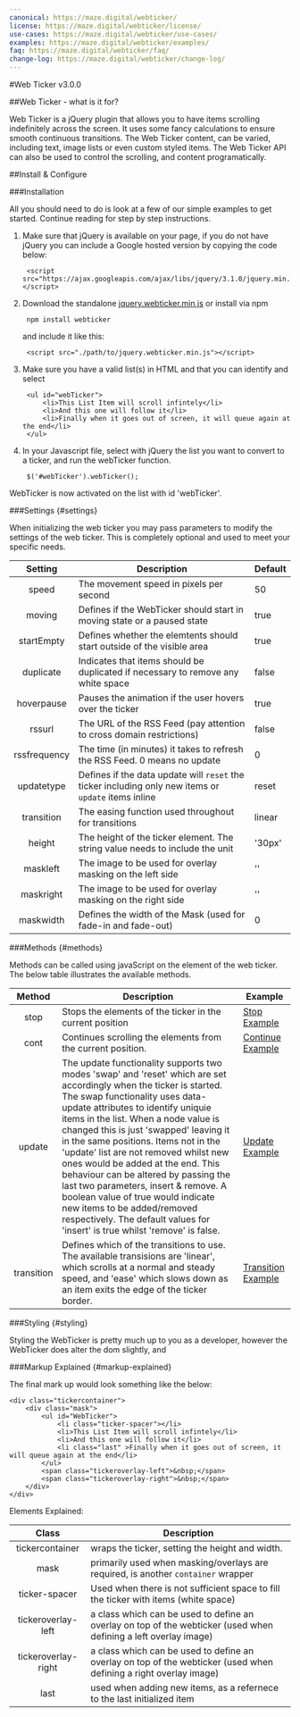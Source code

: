 ```yaml
---
canonical: https://maze.digital/webticker/
license: https://maze.digital/webticker/license/
use-cases: https://maze.digital/webticker/use-cases/
examples: https://maze.digital/webticker/examples/
faq: https://maze.digital/webticker/faq/
change-log: https://maze.digital/webticker/change-log/
---
```


#Web Ticker v3.0.0

##Web Ticker - what is it for?

Web Ticker is a jQuery plugin that allows you to have items scrolling indefinitely across the screen. It uses some fancy calculations to ensure smooth continuous transitions. The Web Ticker content, can be varied, including text, image lists or even custom styled items. The Web Ticker API can also be used to control the scrolling, and content programatically.

##Install & Configure

###Installation

All you should need to do is look at a few of our simple examples to get started.
Continue reading for step by step instructions.

1. Make sure that jQuery is available on your page, if you do not have jQuery you can include a Google hosted version by copying the code below:

		<script src="https://ajax.googleapis.com/ajax/libs/jquery/3.1.0/jquery.min.js"></script>

2. Download the standalone <a href="https://raw.githubusercontent.com/mazedigital/Web-Ticker/master/jquery.webticker.min.js" target='blank'>jquery.webticker.min.js</a> or install via npm

		npm install webticker

	and include it like this:

		<script src="./path/to/jquery.webticker.min.js"></script>

3. Make sure you have a valid list(s) in HTML and that you can identify and select

		<ul id="webTicker">
			<li>This List Item will scroll infintely</li>
			<li>And this one will follow it</li>
			<li>Finally when it goes out of screen, it will queue again at the end</li>
		</ul>

4. In your Javascript file, select with jQuery the list you want to convert to a ticker, and run the webTicker function.

		$('#webTicker').webTicker();

WebTicker is now activated on the list with id 'webTicker'.

###Settings {#settings}

When initializing the web ticker you may pass parameters to modify the settings of the web ticker. This is completely optional and used to meet your specific needs.

| Setting | Description | Default |
|:-------:|-------------|---------|
| speed   | The movement speed in pixels per second | 50 |
| moving  | Defines if the WebTicker should start in moving state or a paused state | true |
| startEmpty  | Defines whether the elemtents should start outside of the visible area | true |
| duplicate  | Indicates that items should be duplicated if necessary to remove any white space | false |
| hoverpause  | Pauses the animation if the user hovers over the ticker | true |
| rssurl  | The URL of the RSS Feed (pay attention to cross domain restrictions) | false |
| rssfrequency  | The time (in minutes) it takes to refresh the RSS Feed. 0 means no update | 0 |
| updatetype  | Defines if the data update will `reset` the ticker including only new items or `update` items inline | reset |
| transition  | The easing function used throughout for transitions | linear |
| height  | The height of the ticker element. The string value needs to include the unit | '30px' |
| maskleft  | The image to be used for overlay masking on the left side | '' |
| maskright  |  The image to be used for overlay masking on the right side | '' |
| maskwidth  | Defines the width of the Mask (used for fade-in and fade-out) | 0 |


###Methods {#methods}

Methods can be called using javaScript on the element of the web ticker. The below table illustrates the available methods.

| Method  | Description | Example |
|:-------:|-------------|---------|
| stop   | Stops the elements of the ticker in the current position | <a href="/webticker/examples/#news">Stop Example</a> |
| cont  | Continues scrolling the elements from the current position. | <a href="/webticker/examples/#news">Continue Example</a> |
| update  | The update functionality supports two modes 'swap' and 'reset' which are set accordingly when the ticker is started. The swap functionality uses data-update attributes to identify uniquie items in the list. When a node value is changed this is just 'swapped' leaving it in the same positions. Items not in the 'update' list are not removed whilst new ones would be added at the end. This behaviour can be altered by passing the last two parameters, insert & remove. A boolean value of true would indicate new items to be added/removed respectively. The default values for 'insert' is true whilst 'remove' is false. | <a href="/webticker/examples/#news">Update Example</a> |
| transition  | Defines which of the transitions to use. The available transisions are 'linear', which scrolls at a normal and steady speed, and 'ease' which slows down as an item exits the edge of the ticker border. | <a href="/webticker/examples/#finance">Transition Example</a> |


###Styling {#styling}

Styling the WebTicker is pretty much up to you as a developer, however the WebTicker does alter the dom slightly, and 

###Markup Explained {#markup-explained}

The final mark up would look something like the below:

	<div class="tickercontainer">
		<div class="mask">
			<ul id="WebTicker">
    			<li class="ticker-spacer"></li>
				<li>This List Item will scroll infintely</li>
				<li>And this one will follow it</li>
				<li class="last" >Finally when it goes out of screen, it will queue again at the end</li>
    		</ul>
			<span class="tickeroverlay-left">&nbsp;</span>
			<span class="tickeroverlay-right">&nbsp;</span>
		</div>
	</div>

Elements Explained:

| Class  | Description |
|:-------:|-------------|
| tickercontainer   | wraps the ticker, setting the height and width. |
| mask   | primarily used when masking/overlays are required, is another `container` wrapper |
| ticker-spacer   | Used when there is not sufficient space to fill the ticker with items (white space) |
| tickeroverlay-left   | a class which can be used to define an overlay on top of the webticker (used when defining a left overlay image) |
| tickeroverlay-right   | a class which can be used to define an overlay on top of the webticker (used when defining a right overlay image) |
| last   | used when adding new items, as a refernece to the last initialized item |
